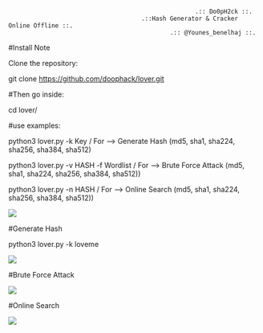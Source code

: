 
                                                        .:: Do0pH2ck ::.
                                         .::Hash Generator & Cracker Online Offline ::.
                                                 .:: @Younes_benelhaj ::.
 

#Install Note

Clone the repository:

 git clone https://github.com/doophack/lover.git

#Then go inside:

cd lover/


#use examples:

python3 lover.py -k Key / For --> Generate Hash (md5, sha1, sha224, sha256, sha384, sha512)

python3 lover.py -v HASH -f Wordlist / For --> Brute Force Attack (md5, sha1, sha224, sha256, sha384, sha512))

python3 lover.py -n HASH / For -->  Online Search (md5, sha1, sha224, sha256, sha384, sha512))


<img src="https://github.com/doophack/lover/blob/master/ss/how.png" >


#Generate Hash

python3 lover.py -k loveme

<img src="https://github.com/doophack/lover/blob/master/ss/gen.png" >


#Brute Force Attack

<img src="https://github.com/doophacl/lover/blob/master/ss/off.png" >


#Online Search

<img src="https://github.com/doophack/lover/blob/master/ss/on.png" >
